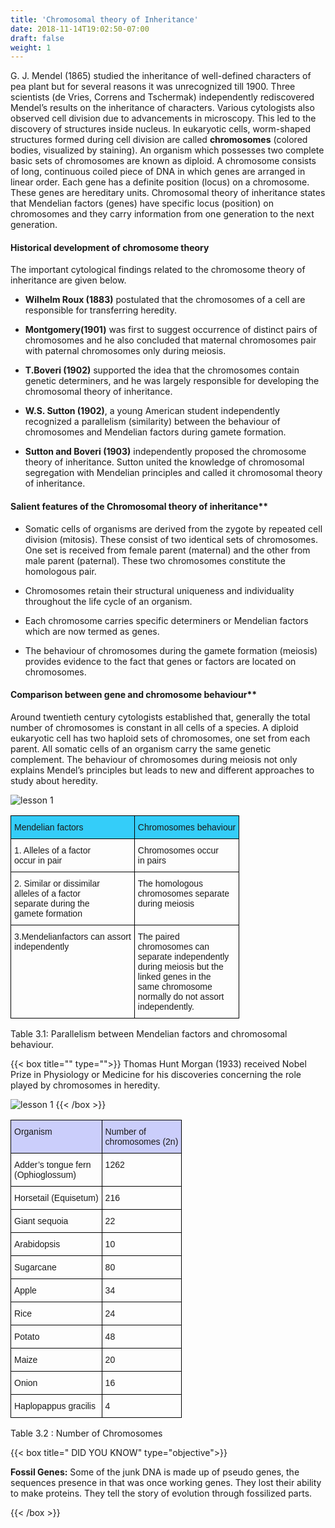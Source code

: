 ```yaml
---
title: 'Chromosomal theory of Inheritance'
date: 2018-11-14T19:02:50-07:00
draft: false
weight: 1
---
```


G. J. Mendel (1865) studied the inheritance of well-defined characters of pea plant but for several reasons it was unrecognized till 1900. Three scientists (de Vries, Correns and Tschermak) independently rediscovered Mendel’s results on the inheritance of characters. Various cytologists also observed cell division due to advancements in microscopy. This led to the discovery of structures inside nucleus. In eukaryotic cells, worm-shaped structures formed during cell division are called **chromosomes** (colored bodies, visualized by staining). An organism which possesses two complete basic sets of chromosomes are known as diploid. A chromosome consists of long, continuous coiled piece of DNA in which genes are arranged in linear order. Each gene has a definite position (locus) on a chromosome. These genes are hereditary units. Chromosomal theory of inheritance states that Mendelian factors (genes) have specific locus (position) on chromosomes and they carry information from one generation to the next generation.

#### Historical development of chromosome theory

The important cytological findings related to the chromosome theory of inheritance are given below.

* **Wilhelm Roux (1883)** postulated that the chromosomes of a cell are responsible for transferring heredity.

* **Montgomery(1901)** was first to suggest occurrence of distinct pairs of chromosomes and he also concluded that maternal chromosomes pair with paternal chromosomes only during meiosis.

* **T.Boveri (1902)** supported the idea that the chromosomes contain genetic determiners, and he was largely responsible for developing the chromosomal theory of inheritance.


* **W.S. Sutton (1902)**, a young American student independently recognized a parallelism (similarity) between the behaviour of chromosomes and Mendelian factors during gamete formation.

* **Sutton and Boveri (1903)** independently
proposed the chromosome theory of
inheritance. Sutton united the knowledge of
chromosomal segregation with Mendelian
principles and called it chromosomal theory
of inheritance.

#### Salient features of the Chromosomal theory of inheritance**

* Somatic cells of organisms are derived
from the zygote by repeated cell division
(mitosis). These consist of two identical
sets of chromosomes. One set is received
from female parent (maternal) and
the other from male parent (paternal).
These two chromosomes constitute the
homologous pair.

* Chromosomes retain their structural
uniqueness and individuality throughout
the life cycle of an organism.

* Each chromosome carries specific
determiners or Mendelian factors which
are now termed as genes.

* The behaviour of chromosomes during
the gamete formation (meiosis) provides
evidence to the fact that genes or factors
are located on chromosomes.

#### Comparison between gene and chromosome behaviour**

Around twentieth century cytologists established that, generally the total number of
chromosomes is constant in all cells of a species.
A diploid eukaryotic cell has two haploid sets
of chromosomes, one set from each parent.
All somatic cells of an organism carry the same genetic complement. The behaviour of
chromosomes during meiosis not only explains
Mendel’s principles but leads to new and
different approaches to study about heredity.

![lesson 1](/books/12-biology/botany/unit7/bbf7.22.png )


<style type="text/css">
.tg  {border-collapse:collapse;border-spacing:0;}
.tg td{border-color:black;border-style:solid;border-width:1px;font-family:Arial, sans-serif;font-size:14px;
  overflow:hidden;padding:10px 5px;word-break:normal;}
.tg th{border-color:black;border-style:solid;border-width:1px;font-family:Arial, sans-serif;font-size:14px;
  font-weight:normal;overflow:hidden;padding:10px 5px;word-break:normal;}
.tg .tg-hyan{background-color:#34cdf9;text-align:left;vertical-align:top}
.tg .tg-0lax{text-align:left;vertical-align:top}
</style>
<table class="tg">
<thead>
  <tr>
    <th class="tg-hyan">Mendelian factors</th>
    <th class="tg-hyan">Chromosomes behaviour</th>
  </tr>
</thead>
<tbody>
  <tr>
    <td class="tg-0lax">1. Alleles of a factor<br>occur in pair</td>
    <td class="tg-0lax">Chromosomes occur<br>in pairs</td>
  </tr>
  <tr>
    <td class="tg-0lax">2. Similar or dissimilar<br>alleles of a factor<br>separate during the<br>gamete formation</td>
    <td class="tg-0lax">The homologous<br>chromosomes separate<br>during meiosis</td>
  </tr>
  <tr>
    <td class="tg-0lax">3.Mendelianfactors can assort<br>independently</td>
    <td class="tg-0lax">The paired<br>chromosomes can<br>separate independently<br>during meiosis but the<br>linked genes in the<br>same chromosome<br>normally do not assort<br>independently.</td>
  </tr>
</tbody>
</table>


Table 3.1: Parallelism between Mendelian factors
and chromosomal behaviour.


{{< box title="" type="">}}
Thomas Hunt Morgan (1933)
received Nobel Prize in
Physiology or Medicine for his
discoveries concerning the role
played by chromosomes in heredity.

![lesson 1](/books/12-biology/botany/unit7/bbf7.23.png )
{{< /box >}}


<style type="text/css">
.tg  {border-collapse:collapse;border-spacing:0;}
.tg td{border-color:black;border-style:solid;border-width:1px;font-family:Arial, sans-serif;font-size:14px;
  overflow:hidden;padding:10px 5px;word-break:normal;}
.tg th{border-color:black;border-style:solid;border-width:1px;font-family:Arial, sans-serif;font-size:14px;
  font-weight:normal;overflow:hidden;padding:10px 5px;word-break:normal;}
.tg .tg-ikmv{background-color:#cbcefb;text-align:left;vertical-align:top}
.tg .tg-0lax{text-align:left;vertical-align:top}
</style>
<table class="tg">
<thead>
  <tr>
    <th class="tg-ikmv">Organism</th>
    <th class="tg-ikmv">Number of<br>chromosomes (2n)</th>
  </tr>
</thead>
<tbody>
  <tr>
    <td class="tg-0lax">Adder’s tongue fern<br>(Ophioglossum)</td>
    <td class="tg-0lax">1262</td>
  </tr>
  <tr>
    <td class="tg-0lax">Horsetail (Equisetum)</td>
    <td class="tg-0lax">216</td>
  </tr>
  <tr>
    <td class="tg-0lax">Giant sequoia</td>
    <td class="tg-0lax">22</td>
  </tr>
  <tr>
    <td class="tg-0lax">Arabidopsis</td>
    <td class="tg-0lax">10</td>
  </tr>
  <tr>
    <td class="tg-0lax">Sugarcane</td>
    <td class="tg-0lax">80</td>
  </tr>
  <tr>
    <td class="tg-0lax">Apple</td>
    <td class="tg-0lax">34</td>
  </tr>
  <tr>
    <td class="tg-0lax">Rice</td>
    <td class="tg-0lax">24</td>
  </tr>
  <tr>
    <td class="tg-0lax">Potato</td>
    <td class="tg-0lax">48</td>
  </tr>
  <tr>
    <td class="tg-0lax">Maize</td>
    <td class="tg-0lax">20</td>
  </tr>
  <tr>
    <td class="tg-0lax">Onion</td>
    <td class="tg-0lax">16</td>
  </tr>
  <tr>
    <td class="tg-0lax">Haplopappus gracilis</td>
    <td class="tg-0lax">4</td>
  </tr>
</tbody>
</table>

Table 3.2 : Number of Chromosomes


{{< box title=" DID YOU KNOW" type="objective">}}

**Fossil Genes:** Some of the
junk DNA is made up of pseudo
genes, the sequences presence in
that was once working genes. They lost their
ability to make proteins. They tell the story of
evolution through fossilized parts.

{{< /box >}}